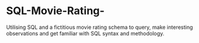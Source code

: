 # SQL-Movie-Rating-
Utilising SQL and a fictitious movie rating schema to query, make interesting observations and get familiar with SQL syntax and methodology. 
